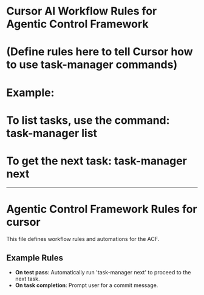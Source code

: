 # Cursor AI Workflow Rules for Agentic Control Framework

# (Define rules here to tell Cursor how to use task-manager commands)

# Example:
# To list tasks, use the command: task-manager list
# To get the next task: task-manager next


---

# Agentic Control Framework Rules for cursor

This file defines workflow rules and automations for the ACF.

## Example Rules

- **On test pass**: Automatically run 'task-manager next' to proceed to the next task.
- **On task completion**: Prompt user for a commit message.
